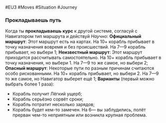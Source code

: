 #EU3 #Moves #Situation  #Journey 

### Прокладываешь путь
Когда ты **прокладываешь курс** к другой системе, согласуй с Навигатором тип маршрута и действуй *Научно*:
**Официальный маршрут**: Этот маршрут есть на картах. На 10+ корабль прибывает в точку назначения вовремя и без происшествий. На 7—9 корабль прибывает, но выбери 1; 
**Неизвестный маршрут**: Этот маршрут приходится рассчитывать самостоятельно. На 10+ корабль прибывает в точку назначения, но выбери 1. На 7—9 то же самое, но выбери 2; 
**Опасный маршрут**: Некоторые пути по разным причинам считаются особо рискованными. На 10+ корабль прибывает, но выбери 2. На 7—9 то же самое, но Навигатор выберет ещё 1; 
**Варианты** (первый можно выбрать более 1 раза): 
- Корабль получит Лёгкий ущерб; 
- Корабль серьёзно сорвёт сроки; 
- Корабль потратит несколько зарядов; 
- Корабль будет кем-то замечен. 
На 6— вы заблудились, полёт прерван чем-то неприятным или возникла крупная проблема.